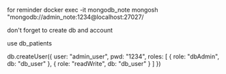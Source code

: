 for reminder
docker exec -it mongodb_note mongosh "mongodb://admin_note:1234@localhost:27027/

don't forget to create db and account

use db_patients

db.createUser({
  user: "admin_user",
  pwd: "1234",
  roles: [
    { role: "dbAdmin", db: "db_user" },
    { role: "readWrite", db: "db_user" }
  ]
})
